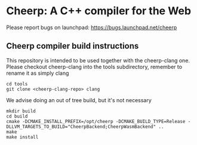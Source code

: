 Cheerp: A C++ compiler for the Web
==================================

Please report bugs on launchpad:
https://bugs.launchpad.net/cheerp

Cheerp compiler build instructions
----------------------------------

This repository is intended to be used together with the cheerp-clang
one. Please checkout cheerp-clang into the tools subdirectory, remember to
rename it as simply clang

```
cd tools
git clone <cheerp-clang-repo> clang
```

We advise doing an out of tree build, but it's not necessary

```
mkdir build
cd build
cmake -DCMAKE_INSTALL_PREFIX=/opt/cheerp -DCMAKE_BUILD_TYPE=Release -DLLVM_TARGETS_TO_BUILD="CheerpBackend;CheerpWasmBackend" ..
make
make install
```
